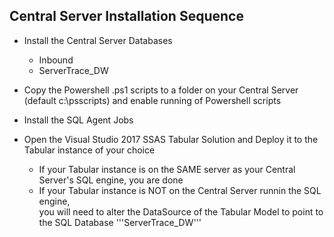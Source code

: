 <h2>Central Server Installation Sequence</h2> 

* Install the Central Server Databases
  * Inbound
  * ServerTrace_DW

* Copy the Powershell .ps1 scripts to a folder on your Central Server (default c:\psscripts) and enable running of Powershell scripts

* Install the SQL Agent Jobs

* Open the Visual Studio 2017 SSAS Tabular Solution and Deploy it to the Tabular instance of your choice
  * If your Tabular instance is on the SAME server as your Central Server's SQL engine, you are done
  * If your Tabular instance is NOT on the Central Server runnin the SQL engine, <br>
  you will need to alter the DataSource of the Tabular Model to point to the SQL Database '''ServerTrace_DW'''
